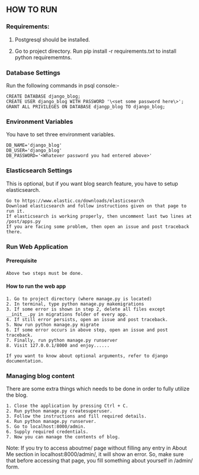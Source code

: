 ## HOW TO RUN 

### Requirements:

1. Postgresql should be installed.

2. Go to project directory. Run pip install -r requirements.txt to install python requirememtns.

### Database Settings

Run the following commands in psql console:-

    CREATE DATABASE django_blog;
    CREATE USER django_blog WITH PASSWORD '\<set some password here\>';
    GRANT ALL PRIVILEGES ON DATABASE djangp_blog TO django_blog;
    
### Environment Variables

You have to set three environment variables.

    DB_NAME='django_blog'
    DB_USER='django_blog'
    DB_PASSWORD='<Whatever password you had entered above>'

### Elasticsearch Settings

This is optional, but if you want blog search feature, you have to setup elasticsearch.

    Go to https://www.elastic.co/downloads/elasticsearch
    Download elasticsearch and follow instructions given on that page to run it.
    If elasticsearch is working properly, then uncomment last two lines at /post/apps.py
    If you are facing some problem, then open an issue and post traceback there.   
### Run Web Application

#### Prerequisite
  
    Above two steps must be done.
 
#### How to run the web app
 
    1. Go to project directory (where manage.py is located)
    2. In terminal, type python manage.py makemigrations
    3. If some error is shown in step 2, delete all files except __init__.py in migrations folder of every app.
    4. If still error persists, open an issue and post traceback.
    5. Now run python manage.py migrate
    6. If some error occurs in above step, open an issue and post traceback.
    7. Finally, run python manage.py runserver
    8. Visit 127.0.0.1/8000 and enjoy......
    
    If you want to know about optional arguments, refer to django documentation.

### Managing blog content
    
There are some extra things which needs to be done in order to fully utilize the blog.

    1. Close the application by pressing Ctrl + C.
    2. Run python manage.py createsuperuser.
    3. Follow the instructions and fill required details.
    4. Run python manage.py runserver.
    5. Go to localhost:8000/admin.
    6. Supply required credentials.
    7. Now you can manage the contents of blog.

Note: If you try to access aboutme/ page without filling any entry in About Me section in localhost:8000/admin/, it will show an error. So, make sure that before accessing that page, you fill something about yourself in /admin/ form.
